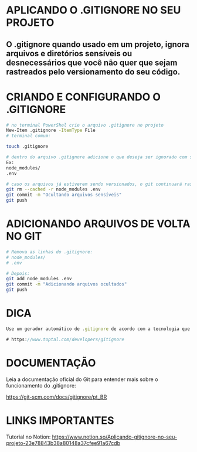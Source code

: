 # APLICANDO O .GITIGNORE NO SEU PROJETO

## O .gitignore quando usado em um projeto, ignora arquivos e diretórios sensíveis ou desnecessários que você não quer que sejam rastreados pelo versionamento do seu código.

# **CRIANDO E CONFIGURANDO O .GITIGNORE**

```bash
# no terminal PowerShel crie o arquivo .gitignore no projeto
New-Item .gitignore -ItemType File
# terminal comum:

touch .gitignore

# dentro do arquivo .gitignore adicione o que deseja ser ignorado com suas respectivias extensões
Ex:
node_modules/
.env

# caso os arquivos já estiverem sendo versionados, o git continuará rastreando os arquivos, para impedir isso use no terminal:**
git rm --cached -r node_modules .env
git commit -m "Ocultando arquivos sensíveis"
git push

```

# **ADICIONANDO ARQUIVOS DE VOLTA NO GIT**

```bash
# Remova as linhas do .gitignore:
# node_modules/
# .env

# Depois:
git add node_modules .env
git commit -m "Adicionando arquivos ocultados"
git push

```

# DICA

```jsx
Use um gerador automático de .gitignore de acordo com a tecnologia que você está usando:

# https://www.toptal.com/developers/gitignore
```

# DOCUMENTAÇÃO

Leia a documentação oficial do Git para entender mais sobre o funcionamento do .gitignore:

https://git-scm.com/docs/gitignore/pt_BR

# LINKS IMPORTANTES

Tutorial no Notion: https://www.notion.so/Aplicando-gitignore-no-seu-projeto-23e78843b38a80148a37cfee91a67cdb
